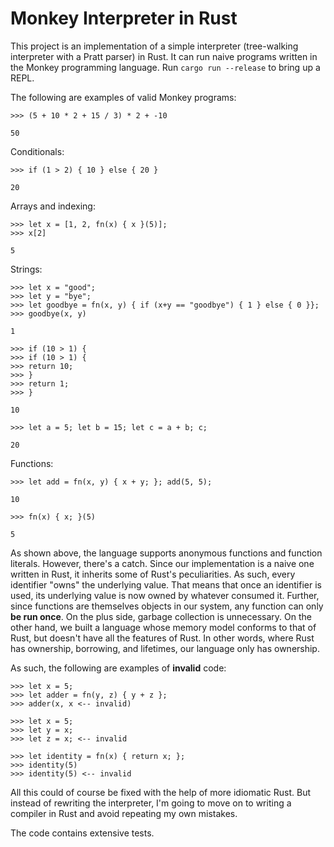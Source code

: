 # Monkey Interpreter in Rust

This project is an implementation of a simple interpreter (tree-walking interpreter with a Pratt parser) in Rust. It can run naive programs written in the Monkey programming language. Run `cargo run --release` to bring up a REPL.

The following are examples of valid Monkey programs:
```
>>> (5 + 10 * 2 + 15 / 3) * 2 + -10

50
```

Conditionals:
```
>>> if (1 > 2) { 10 } else { 20 }

20
```

Arrays and indexing:
```
>>> let x = [1, 2, fn(x) { x }(5)]; 
>>> x[2]

5
```

Strings:
```
>>> let x = "good";
>>> let y = "bye";
>>> let goodbye = fn(x, y) { if (x+y == "goodbye") { 1 } else { 0 }};
>>> goodbye(x, y)

1
```

```
>>> if (10 > 1) {
>>> if (10 > 1) {
>>> return 10;
>>> }
>>> return 1; 
>>> }

10
```

```
>>> let a = 5; let b = 15; let c = a + b; c;

20
```

Functions:
```
>>> let add = fn(x, y) { x + y; }; add(5, 5);

10
```

```
>>> fn(x) { x; }(5)

5
```

As shown above, the language supports anonymous functions and function literals. However, there's a catch.
Since our implementation is a naive one written in Rust, it inherits some of Rust's peculiarities. As such, every identifier "owns" the underlying value. That means that once an identifier is used, its underlying value is now owned by whatever consumed it. Further, since functions are themselves objects in our system, any function can only **be run once**. On the plus side, garbage collection is unnecessary. On the other hand, we built a language whose memory model conforms to that of Rust, but doesn't have all the features of Rust. In other words, where Rust has ownership, borrowing, and lifetimes, our language only has ownership.

As such, the following are examples of **invalid** code:
```
>>> let x = 5;
>>> let adder = fn(y, z) { y + z };
>>> adder(x, x <-- invalid)
```

```
>>> let x = 5;
>>> let y = x;
>>> let z = x; <-- invalid
```

```
>>> let identity = fn(x) { return x; };
>>> identity(5)
>>> identity(5) <-- invalid
```

All this could of course be fixed with the help of more idiomatic Rust. But
instead of rewriting the interpreter, I'm going to move on to writing a compiler
in Rust and avoid repeating my own mistakes.

The code contains extensive tests.